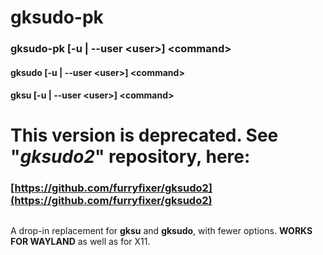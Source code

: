 # gksudo-pk
### gksudo-pk [-u | --user \<user\>] \<command\>
#### gksudo [-u | --user \<user\>] \<command\>
#### gksu [-u | --user \<user\>] \<command\>
# This version is deprecated. See "*gksudo2*" repository, here:
### [https://github.com/furryfixer/gksudo2](https://github.com/furryfixer/gksudo2)
##
A drop-in replacement for **gksu** and **gksudo**, with fewer options. **WORKS FOR WAYLAND** as well as for X11. 
